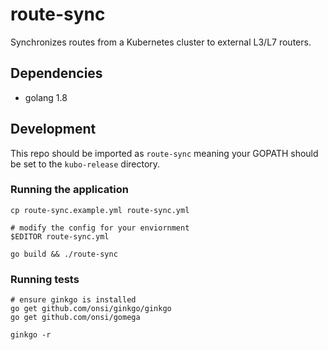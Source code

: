 # route-sync

Synchronizes routes from a Kubernetes cluster to external L3/L7 routers.

## Dependencies

- golang 1.8 

## Development

This repo should be imported as `route-sync` meaning your GOPATH should be set to the `kubo-release` directory.

### Running the application

```
cp route-sync.example.yml route-sync.yml 

# modify the config for your enviornment
$EDITOR route-sync.yml 

go build && ./route-sync
```

### Running tests

```
# ensure ginkgo is installed
go get github.com/onsi/ginkgo/ginkgo
go get github.com/onsi/gomega

ginkgo -r
``` 
